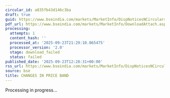 ```yaml
---
circular_id: a835fb43d146c3ba
draft: true
guid: https://www.bseindia.com/markets/MarketInfo/DispNoticesNCirculars.aspx?Noticeid={98F8D2A1-15F7-4FC9-9C8A-94274CBF2494}&noticeno=20250923-52&dt=09/23/2025&icount=52&totcount=84&flag=0
pdf_url: https://www.bseindia.com/markets/MarketInfo/DownloadAttach.aspx?id=20250923-52&attachedId=
processing:
  attempts: 1
  content_hash: ''
  processed_at: '2025-09-23T21:29:10.065475'
  processor_version: '2.0'
  stage: download_failed
  status: failed
published_date: '2025-09-23T12:28:31+00:00'
rss_url: https://www.bseindia.com/markets/MarketInfo/DispNoticesNCirculars.aspx?Noticeid={98F8D2A1-15F7-4FC9-9C8A-94274CBF2494}&noticeno=20250923-52&dt=09/23/2025&icount=52&totcount=84&flag=0
source: bse
title: CHANGES IN PRICE BAND
---
```


Processing in progress...